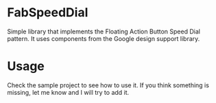# FabSpeedDial
Simple library that implements the Floating Action Button Speed Dial pattern. It uses components from the Google design support library.

# Usage
Check the sample project to see how to use it. If you think something is missing, let me know and I will try to add it.

